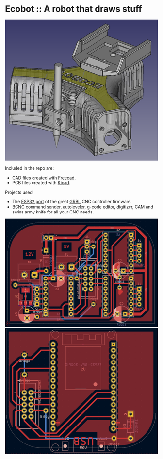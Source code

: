 # Ecobot :: A robot that draws stuff

![freecad1.png](pics/freecad1.png)


Included in the repo are:

- CAD files created with [Freecad](https://www.freecadweb.org).
- PCB files created with [Kicad](https://www.kicad.org/).

Projects used:

- The [ESP32 port](https://github.com/bdring/Grbl_Esp32) of the great [GRBL](https://github.com/gnea/grbl) CNC controller firmware.
- [BCNC](https://github.com/vlachoudis/bCNC) command sender, autoleveler, g-code editor, digitizer, CAM and swiss army knife for all your CNC needs.

![kicad_drivers.png](pics/kicad_drivers.png)
![kicad_mcu.png](pics/kicad_mcu.png)
